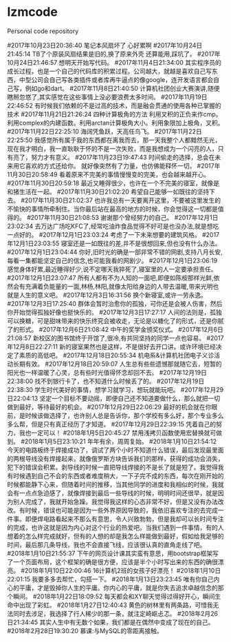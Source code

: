# lzmcode
Personal code repository 

#2017年10月23日20:36:40 笔记本风扇坏了 心好累啊
#2017年10月24日21:45:14 TB了个原装风扇结果是旧的,换了原来外壳 还算能用,踩坑了。
#2017年10月24日21:46:57 想明天开始写代码。
#2017年11月4日21:34:00 其实程序员的成长过程，也是一个自己的代码库的积累过程。公司越大，就越是喜欢自己写东西，中型公司会自己写各类插件或者库再牛逼点的像google，连开发语言都会自己写，例如go和dart。
#2017年11月8日21:40:50 计算机社团创业大赛演讲,随便瞎掰忽悠了,其实感觉在这些事情上没必要浪费太多时间。
#2017年11月19日22:46:52 有时候我们依赖的不是过高的技术，而是融会贯通的使用各种已掌握的技术
#2017年11月21日21:26:24 四种计算极角的方法 利用叉积的正负来作cmp。利用complex的内建函数。利用arctan计算极角大小。利用象限加上极角，叉积。
#2017年11月22日22:25:10 海阔凭鱼跃，天高任鸟飞。
#2017年11月22日22:25:50 我感觉所有属于我的东西都在离我而去，那一天我整个人都黯然无光，现在我才明白，我一直耿耿于怀的不是一次失败，而是我想成为一个闪亮的人，只有亮了，努力才有意义。
#2017年11月23日19:47:43 时间偷走的选择，总会在未来用它喜欢的方式还给你。  就好像突然有了力量，也仿佛能释怀一切。
#2017年11月30日20:58:49 看着原来不完美的事情慢慢变的完美，也会越来越开心。
#2017年11月30日20:59:18 最近又睡得很少，也许在一个不完美的寝室，就像是和猪生活在一起。
#2017年11月30日21:02:20 希望自己能够一如既往的坚持下去。
#2017年11月30日21:02:37 也许我总有一天要离开这里，不要被这里发生的不愉快的事情所牵制住。当你最后站在最高的地方的时候，你会觉得这一切都是值得的。
#2017年11月30日21:08:53 谢谢那个曾经努力的自己。
#2017年12月1日23:02:34 去万达广场吃KFC了,经常吃油炸食品觉得不好可是也没办法,就是想吃一点好的。
#2017年12月1日23:03:24 考虑了一下未来想要的建筑风格。
#2017年12月1日23:03:55 寝室还是一如既往的差,并不是很想回来,但也没有什么办法。
#2017年12月1日23:04:44 你好,旧时光的确是一部非常不错的网剧,支持八月长安,每看一集都能坚定自己的信念,也可能我看的网剧少。
#2017年12月1日23:06:19 感觉身体好累,最近睡得好少,说不定哪天我猝死了,寝室里的人一定要承担责任。
#2017年12月1日23:07:47 所有人都有不为人知的一面吧,即便如陈桉那样光鲜,依然会有充满着负能量的一面,林杨,林阳,就像太阳给身边的人带去温暖,带来光明也就是人生的意义吧。
#2017年12月3日16:31:56 换个新寝室,或许一劳永逸。
#2017年12月3日17:25:40 群体会暂时治愈你的孤独，可你还是会被人伤害，然后你开始觉得孤独好像也挺快乐的。
#2017年12月3日17:27:17 人间的法则是，孤独可以换糖，可是甜味带来的快乐终究会被收走，无论是以糖化了的形式，还是你腻了的形式。
#2017年12月6日21:08:42 中午的奖学金颁奖仪式。
#2017年12月6日21:08:57 新校区的图书馆终于开馆了,很冷,有共同坚持的同学一点也容易。
#2017年12月8日22:27:11 新的寝室果然也是这样，不是很好去开口讲。或许环境已经决定了素质的高低吧。
#2017年12月18日20:55:34 机电系&计算机社团电子义诊活动长期有效。
#2017年12月18日20:59:07 人生总有些些遗憾那就随它去，短暂的阳光也一样温暖了心灵，总有些时光值得怀念却回不去。
#2017年12月19日22:38:00 找不到银行卡了，也不知道什么时候丢了的。
#2017年12月19日22:38:30 学生时代美好的事情，想学习就学习，想玩就能玩吧。
#2017年12月29日22:04:13 坚定一个目标不要动摇，即便自己还不知道要做什么，那么就把一切做到最好，等待最好的机会。
#2017年12月29日22:06:29 最好的机会就在你眼前，是时候该做选择了，也许别人总是告诉你，那个学校有多么好，那个专业多么多么帮，但是只有真正经历了才知道。
#2017年12月29日22:39:15 凭着自己的努力，我也一定可以！
#2018年1月5日20:45:27 禁用浅拷贝函数使用宏替换就可做到。
#2018年1月5日23:10:21 年年有余，周周复始。
#2018年1月10日21:54:12 今天的电路板终于焊接成功了，调试了两个小时不知道什么错误，最后发现最里面的两根导线没有焊接起来，就像俄罗斯方块告诉我们的那样，获得的成功会消失，犯下的错误会积累。剥导线的时候一直把导线焊接的不是长了就是短了。我觉得我有时候遇到自己不会的东西或者难度稍大，一下子完不成的东西，每次在刚开始的时候都能静下心来，但随着时间的推移，当其他同学的进度和我相似的时候，我就会有一点点急迫感了，就像焊接到最后一些导线的时候，明明时间还很早，就是因为别人完成了，我就开始急躁。我觉得我这样的心态非常不好，但是又没有办法改改。有时候，错误也可能是因为一些外界原因导致的，我依旧喜欢专注的去完成一件事。即便焊电路看起来不那么有意思，令人兴致勃勃，但是我却可以长时间专注的完成，也许这就是因为内心对这个行业的热爱吧。当我们遇到一件事情，有的人想着的怎么样完成就好，但有的人想的却是我怎么样能做到最好，假如给我足够的时间，最后那几条导线，我也不会直接飞线，应该很认真的直角走线了吧。
#2018年1月10日21:55:37 下午的网页设计课其实蛮有意思，用bootstrap框架写了一个页面布局，这个框架的确是很方便，应该是半个小时写出来的东西的确很漂亮。
#2018年1月10日22:00:46 16计算机2班的女孩子好漂亮！
#2018年1月10日22:01:15 我要多多去帮忙，勾搭一下。
#2018年1月13日23:23:45 唯有你自己内心的平庸，才是毁掉你人生的平庸。你内心的平庸，就是你失去追求卓越信念的那个瞬间。
#2018年1月22日18:09:52 每天都会和XY聊天觉得过得好开心，瞬间生命中出现了彩虹。
#2018年1月27日12:40:43 黄色的树林里有两条路，可惜我无法同时去涉足，我选择了行人稀少的那一条，就注定崎岖忐忑。
#2018年2月26日21:34:45 其实人生中有无数个如果，我们都是在偶然中变成了现在的自己。
#2018年2月28日19:30:20 慕课:与MySQL的零距离接触。